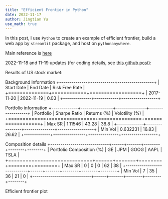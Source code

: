 ```yaml
---
title: "Efficient Frontier in Python"
date: 2022-11-17
author: Jingtian Yu
use_math: true
---
```


In this post, I use `Python` to create an example of efficient frontier, build a web app by `streamlit` package, and host on `pythonanywhere`.

Main reference is [here](https://www.youtube.com/watch?v=Isutk-wqJfE)

2022-11-18 and 11-19 updates (for coding details, see [this github post](https://github.com/yu-jingtian/fin_py/blob/main/eff_front.ipynb)):

Results of US stock market:

Background Information
+--------------+------------+------------------+
| Start Date   | End Date   |   Risk Free Rate |
+==============+============+==================+
| 2017-11-20   | 2022-11-19 |             0.03 |
+--------------+------------+------------------+

Portfolio information
+-------------+----------------+---------------+------------------+
| Portfolio   |   Sharpe Ratio |   Returns (%) |   Volotility (%) |
+=============+================+===============+==================+
| Max SR      |       1.11546  |         43.28 |            38.8  |
+-------------+----------------+---------------+------------------+
| Min Vol     |       0.632231 |         16.83 |            26.62 |
+-------------+----------------+---------------+------------------+

Composition details
+-----------------------------+------+-------+--------+--------+--------+
| Portfolio Composition (%)   |   GE |   JPM |   GOOG |   AAPL |   TSLA |
+=============================+======+=======+========+========+========+
| Max SR                      |    0 |     0 |      0 |     62 |     38 |
+-----------------------------+------+-------+--------+--------+--------+
| Min Vol                     |    7 |    35 |     36 |     21 |      0 |
+-----------------------------+------+-------+--------+--------+--------+

Efficient frontier plot

